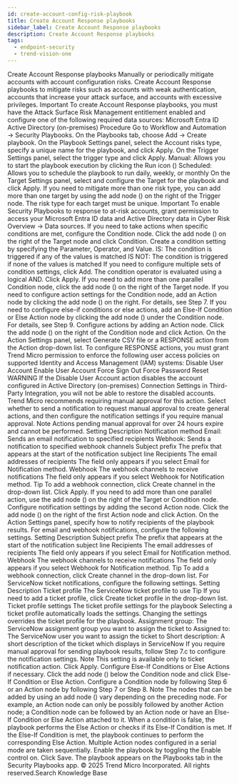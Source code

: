 ```yaml
---
id: create-account-config-risk-playbook
title: Create Account Response playbooks
sidebar_label: Create Account Response playbooks
description: Create Account Response playbooks
tags:
  - endpoint-security
  - trend-vision-one
---
```


 Create Account Response playbooks Manually or periodically mitigate accounts with account configuration risks. Create Account Response playbooks to mitigate risks such as accounts with weak authentication, accounts that increase your attack surface, and accounts with excessive privileges. Important To create Account Response playbooks, you must have the Attack Surface Risk Management entitlement enabled and configure one of the following required data sources: Microsoft Entra ID Active Directory (on-premises) Procedure Go to Workflow and Automation → Security Playbooks. On the Playbooks tab, choose Add → Create playbook. On the Playbook Settings panel, select the Account risks type, specify a unique name for the playbook, and click Apply. On the Trigger Settings panel, select the trigger type and click Apply. Manual: Allows you to start the playbook execution by clicking the Run icon () Scheduled: Allows you to schedule the playbook to run daily, weekly, or monthly On the Target Settings panel, select and configure the Target for the playbook and click Apply. If you need to mitigate more than one risk type, you can add more than one target by using the add node () on the right of the Trigger node. The risk type for each target must be unique. Important To enable Security Playbooks to response to at-risk accounts, grant permission to access your Microsoft Entra ID data and Active Directory data in Cyber Risk Overview → Data sources. If you need to take actions when specific conditions are met, configure the Condition node. Click the add node () on the right of the Target node and click Condition. Create a condition setting by specifying the Parameter, Operator, and Value. IS: The condition is triggered if any of the values is matched IS NOT: The condition is triggered if none of the values is matched If you need to configure multiple sets of condition settings, click Add. The condition operator is evaluated using a logical AND. Click Apply. If you need to add more than one parallel Condition node, click the add node () on the right of the Target node. If you need to configure action settings for the Condition node, add an Action node by clicking the add node () on the right. For details, see Step 7. If you need to configure else-if conditions or else actions, add an Else-If Condition or Else Action node by clicking the add node () under the Condition node. For details, see Step 9. Configure actions by adding an Action node. Click the add node () on the right of the Condition node and click Action. On the Action Settings panel, select Generate CSV file or a RESPONSE action from the Action drop-down list. To configure RESPONSE actions, you must grant Trend Micro permission to enforce the following user access policies on supported Identity and Access Management (IAM) systems: Disable User Account Enable User Account Force Sign Out Force Password Reset WARNING If the Disable User Account action disables the account configured in Active Directory (on-premises) Connection Settings in Third-Party Integration, you will not be able to restore the disabled accounts. Trend Micro recommends requiring manual approval for this action. Select whether to send a notification to request manual approval to create general actions, and then configure the notification settings if you require manual approval. Note Actions pending manual approval for over 24 hours expire and cannot be performed. Setting Description Notification method Email: Sends an email notification to specified recipients Webhook: Sends a notification to specified webhook channels Subject prefix The prefix that appears at the start of the notification subject line Recipients The email addresses of recipients The field only appears if you select Email for Notification method. Webhook The webhook channels to receive notifications The field only appears if you select Webhook for Notification method. Tip To add a webhook connection, click Create channel in the drop-down list. Click Apply. If you need to add more than one parallel action, use the add node () on the right of the Target or Condition node. Configure notification settings by adding the second Action node. Click the add node () on the right of the first Action node and click Action. On the Action Settings panel, specify how to notify recipients of the playbook results. For email and webhook notifications, configure the following settings. Setting Description Subject prefix The prefix that appears at the start of the notification subject line Recipients The email addresses of recipients The field only appears if you select Email for Notification method. Webhook The webhook channels to receive notifications The field only appears if you select Webhook for Notification method. Tip To add a webhook connection, click Create channel in the drop-down list. For ServiceNow ticket notifications, configure the following settings. Setting Description Ticket profile The ServiceNow ticket profile to use Tip If you need to add a ticket profile, click Create ticket profile in the drop-down list. Ticket profile settings The ticket profile settings for the playbook Selecting a ticket profile automatically loads the settings. Changing the settings overrides the ticket profile for the playbook. Assignment group: The ServiceNow assignment group you want to assign the ticket to Assigned to: The ServiceNow user you want to assign the ticket to Short description: A short description of the ticket which displays in ServiceNow If you require manual approval for sending playbook results, follow Step 7.c to configure the notification settings. Note This setting is available only to ticket notification action. Click Apply. Configure Else-If Conditions or Else Actions if necessary. Click the add node () below the Condition node and click Else-If Condition or Else Action. Configure a Condition node by following Step 6 or an Action node by following Step 7 or Step 8. Note The nodes that can be added by using an add node () vary depending on the preceding node. For example, an Action node can only be possibly followed by another Action node; a Condition node can be followed by an Action node or have an Else-If Condition or Else Action attached to it. When a condition is false, the playbook performs the Else Action or checks if its Else-If Condition is met. If the Else-If Condition is met, the playbook continues to perform the corresponding Else Action. Multiple Action nodes configured in a serial mode are taken sequentially. Enable the playbook by toggling the Enable control on. Click Save. The playbook appears on the Playbooks tab in the Security Playbooks app. © 2025 Trend Micro Incorporated. All rights reserved.Search Knowledge Base